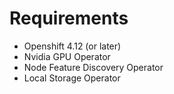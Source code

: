 # Requirements
* Openshift 4.12 (or later)
* Nvidia GPU Operator
* Node Feature Discovery Operator 
* Local Storage Operator
